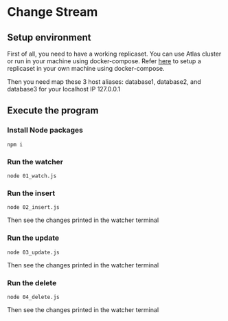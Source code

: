 # Change Stream

## Setup environment

First of all, you need to have a working replicaset. You can use Atlas cluster or run in your machine using docker-compose. Refer [here](https://github.com/fk-mongodb-workshops/04_docker/tree/main/02_replicaset) to setup a replicaset in your own machine using docker-compose.

Then you need map these 3 host aliases: database1, database2, and database3 for your localhost IP 127.0.0.1

## Execute the program
### Install Node packages
```
npm i
```
### Run the watcher
```
node 01_watch.js
```
### Run the insert
```
node 02_insert.js
```
Then see the changes printed in the watcher terminal
### Run the update
```
node 03_update.js
```
Then see the changes printed in the watcher terminal
### Run the delete
```
node 04_delete.js
```
Then see the changes printed in the watcher terminal
